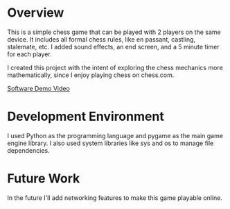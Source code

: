 # Overview

This is a simple chess game that can be played with 2 players on the same device. It includes all formal chess rules, like en passant, castling, stalemate, etc. I added sound effects, an end screen, and a 5 minute timer for each player.

I created this project with the intent of exploring the chess mechanics more mathematically, since I enjoy playing chess on chess.com.

[Software Demo Video](https://youtu.be/4wIAZIkoWXg)

# Development Environment

I used Python as the programming language and pygame as the main game engine library. I also used system libraries like sys and os to manage file dependencies.

# Future Work

In the future I'll add networking features to make this game playable online.